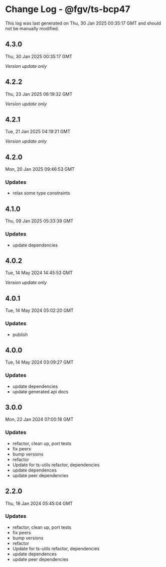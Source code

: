 # Change Log - @fgv/ts-bcp47

This log was last generated on Thu, 30 Jan 2025 00:35:17 GMT and should not be manually modified.

## 4.3.0
Thu, 30 Jan 2025 00:35:17 GMT

_Version update only_

## 4.2.2
Thu, 23 Jan 2025 06:19:32 GMT

_Version update only_

## 4.2.1
Tue, 21 Jan 2025 04:19:21 GMT

_Version update only_

## 4.2.0
Mon, 20 Jan 2025 09:46:53 GMT

### Updates

- relax some type constraints

## 4.1.0
Thu, 09 Jan 2025 05:33:39 GMT

### Updates

- update dependencies

## 4.0.2
Tue, 14 May 2024 14:45:53 GMT

_Version update only_

## 4.0.1
Tue, 14 May 2024 05:02:20 GMT

### Updates

- publish

## 4.0.0
Tue, 14 May 2024 03:09:27 GMT

### Updates

- update dependencies
- update generated api docs

## 3.0.0
Mon, 22 Jan 2024 07:00:18 GMT

### Updates

- refactor, clean up, port tests
- fix peers
- bump versions
- refactor
- Update for ts-utils refactor, dependencies
- update dependences
- update peer dependencies

## 2.2.0
Thu, 18 Jan 2024 05:45:04 GMT

### Updates

- refactor, clean up, port tests
- fix peers
- bump versions
- refactor
- Update for ts-utils refactor, dependencies
- update dependences
- update peer dependencies

